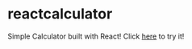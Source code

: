 # reactcalculator

Simple Calculator built with React!
Click <a href="https://kkatsi.github.io/reactcalculator/">here</a> to try it!
